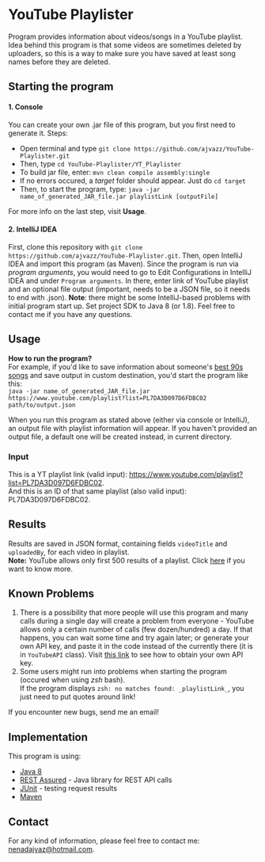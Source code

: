 # YouTube Playlister
Program provides information about videos/songs in a YouTube playlist.  
Idea behind this program is that some videos are sometimes deleted by uploaders, so this is a way to make sure you have saved at least song names before they are deleted.

## Starting the program

#### 1. Console
You can create your own .jar file of this program, but you first need to generate it. Steps:
* Open terminal and type `git clone https://github.com/ajvazz/YouTube-Playlister.git`
* Then, type `cd YouTube-Playlister/YT_Playlister`
* To build jar file, enter: `mvn clean compile assembly:single`
* If no errors occured, a _target_ folder should appear. Just do `cd target`
* Then, to start the program, type: `java -jar name_of_generated_JAR_file.jar playlistLink [outputFile]`  

For more info on the last step, visit **Usage**.

#### 2. IntelliJ IDEA
First, clone this repository with `git clone https://github.com/ajvazz/YouTube-Playlister.git`. Then, open IntelliJ IDEA and import this program (as Maven). Since the program is run via _program arguments_, you would need to go to Edit Configurations in IntelliJ IDEA and under `Program arguments`. In there, enter link of YouTube playlist and an optional file output (important, needs to be a JSON file, so it needs to end with .json).
**Note**: there might be some IntelliJ-based problems with initial program start up. Set project SDK to Java 8 (or 1.8). Feel free to contact me if you have any questions.

## Usage
**How to run the program?**  
For example, if you'd like to save information about someone's [best 90s songs](https://www.youtube.com/playlist?list=PL7DA3D097D6FDBC02) and save output in custom destination, you'd start the program like this:  
`java -jar name_of_generated_JAR_file.jar https://www.youtube.com/playlist?list=PL7DA3D097D6FDBC02 path/to/output.json`

When you run this program as stated above (either via console or IntelliJ), an output file with playlist information will appear. If you haven't provided an output file, a default one will be created instead, in current directory.

### Input
This is a YT playlist link (valid  input): https://www.youtube.com/playlist?list=PL7DA3D097D6FDBC02.  
And this is an ID of that same playlist (also valid input): PL7DA3D097D6FDBC02.

## Results
Results are saved in JSON format, containing fields `videoTitle` and `uploadedBy`, for each video in playlist.  
**Note:** YouTube allows only first 500 results of a playlist. Click [here](https://stackoverflow.com/questions/25918405/youtube-api-v3-page-tokens/25928207#25928207) if you want to know more.

## Known Problems
1. There is a possibility that more people will use this program and many calls during a single day will create a problem from everyone - YouTube allows only a certain number of calls (few dozen/hundred) a day. If that happens, you can wait some time and try again later; or generate your own API key, and paste it in the code instead of the currently there (it is in `YouTubeAPI` class). Visit [this link](https://developers.google.com/youtube/registering_an_application) to see how to obtain your own API key.
2. Some users might run into problems when starting the program (occured when using _zsh_ bash).  
If the program displays `zsh: no matches found: _playlistLink_`, you just need to put quotes around link!

If you encounter new bugs, send me an email!


## Implementation
This program is using:  
* [Java 8](https://www.oracle.com/java/)
* [REST Assured](http://rest-assured.io/) - Java library for REST API calls
* [JUnit](https://junit.org/junit5/) - testing request results
* [Maven](https://maven.apache.org/)

## Contact
For any kind of information, please feel free to contact me: nenadajvaz@hotmail.com.
